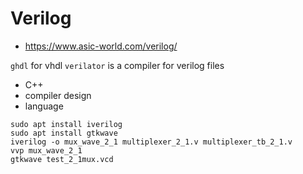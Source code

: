 # Verilog


* https://www.asic-world.com/verilog/

`ghdl` for vhdl
`verilator` is a compiler for verilog files
- C++
- compiler design
- language


```
sudo apt install iverilog
sudo apt install gtkwave
iverilog -o mux_wave_2_1 multiplexer_2_1.v multiplexer_tb_2_1.v
vvp mux_wave_2_1
gtkwave test_2_1mux.vcd
```

